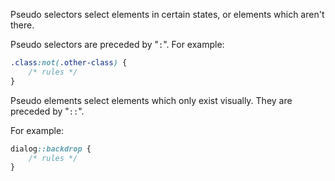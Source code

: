 Pseudo selectors select elements in certain states, or elements which aren't there.

Pseudo selectors are preceded by "`:`".
For example:

```css
.class:not(.other-class) {
	/* rules */
}
```

Pseudo elements select elements which only exist visually.
They are preceded by "`::`".

For example:

```css
dialog::backdrop {
	/* rules */
}
```
